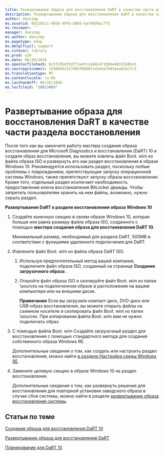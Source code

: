 ```yaml
---
title: Развертывание образа для восстановления DaRT в качестве части раздела восстановления
description: Развертывание образа для восстановления DaRT в качестве части раздела восстановления
author: dansimp
ms.assetid: 0d2192c1-4058-49fb-b0b6-baf4699ac7f5
ms.reviewer: ''
manager: dansimp
ms.author: dansimp
ms.pagetype: mdop
ms.mktglfcycl: support
ms.sitesec: library
ms.prod: w10
ms.date: 08/30/2016
ms.openlocfilehash: bc5f295d35dff1e4fc2a84c47188be40153b85c6
ms.sourcegitcommit: 354664bc527d93f80687cd2eba70d1eea024c7c3
ms.translationtype: MT
ms.contentlocale: ru-RU
ms.lasthandoff: 06/26/2020
ms.locfileid: "10813069"
---
```

# Развертывание образа для восстановления DaRT в качестве части раздела восстановления


После того как вы закончите работу мастера создания образа восстановления для Microsoft Diagnostics и восстановления (DaRT) 10 и создали образ восстановления, вы можете извлечь файл Boot. wim из файла образа ISO и развернуть его как раздел восстановления в образе Windows 10. Рекомендуется использовать раздел, поскольку любые проблемы с повреждением, препятствующие запуску операционной системы Windows, также препятствуют запуску образа восстановления. Кроме того, отдельный раздел исключает необходимость предоставления ключа восстановления BitLocker дважды. Чтобы запретить пользователям хранить на нем файлы, возможно, нужно скрыть раздел.

**Развертывание DaRT в разделе восстановления образа Windows 10**

1.  Создайте конечную секцию в своем образе Windows 10, которая больше или равна размеру файла образа ISO, созданного с помощью **мастера создания образа для восстановления DaRT 10**.

    Минимальный размер, необходимый для раздела DaRT, 500MB в соответствии с функциями удаленного подключения для DaRT.

2.  Извлеките файл Boot. wim из файла образа DaRT ISO.

    1.  Используя предпочтительный метод вашей компании, подключите файл образа ISO, созданный на странице **Создание загрузочного образа** .

    2.  Откройте файл образа ISO и скопируйте файл Boot. wim из папки \\sources на подключенном образе в расположение на вашем компьютере или на внешнем диске.

        **Примечание**  Если вы загрузили компакт-диск, DVD-диск или USB-образ восстановления, вы можете открыть файлы на съемном носителе и скопировать файл Boot. wim из папки \\sources. При копировании файла Boot. wim вам не нужно подключать образ.

         

3.  С помощью файла Boot. wim Создайте загрузочный раздел для восстановления с помощью стандартного метода для создания собственного образа Windows RE.

    Дополнительные сведения о том, как создать или настроить раздел восстановления, можно найти [в разделе Настройка среды Windows RE](https://go.microsoft.com/fwlink/?LinkId=214222).

4.  Замените целевую секцию в образе Windows 10 на раздел восстановления.

    Дополнительные сведения о том, как развернуть решение для восстановления для повторной установки заводского образа в случае сбоя системы, можно найти в разделе [развертывание образа восстановления системы](https://go.microsoft.com/fwlink/?LinkId=214221).

## Статьи по теме


[Создание образа для восстановления DaRT 10](creating-the-dart-10-recovery-image.md)

[Развертывание образа для восстановления DaRT](deploying-the-dart-recovery-image-dart-10.md)

[Планирование для DaRT 10](planning-for-dart-10.md)

 

 





